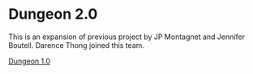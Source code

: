 # Dungeon 2.0


This is an expansion of previous project by JP Montagnet and Jennifer Boutell. Darence Thong joined this team.

[Dungeon 1.0](https://github.com/jenniferboutell/DungeonAdventure)